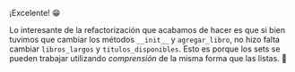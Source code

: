 ¡Excelente! :grin:

Lo interesante de la refactorización que acabamos de hacer es que si bien tuvimos que cambiar los métodos `__init__` y `agregar_libro`, no hizo falta cambiar `libros_largos` y `titulos_disponibles`. Esto es porque los sets se pueden trabajar utilizando _comprensión_ de la misma forma que las listas. :exploding_head:
